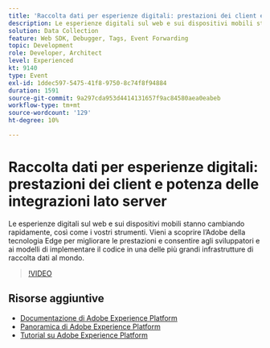 ```yaml
---
title: 'Raccolta dati per esperienze digitali: prestazioni dei client e potenza delle integrazioni lato server'
description: Le esperienze digitali sul web e sui dispositivi mobili stanno cambiando rapidamente, così come i vostri strumenti. Vieni a scoprire l’Adobe della tecnologia Edge per migliorare le prestazioni e consentire agli sviluppatori e ai modelli di implementare il codice in una delle più grandi infrastrutture di raccolta dati al mondo.
solution: Data Collection
feature: Web SDK, Debugger, Tags, Event Forwarding
topic: Development
role: Developer, Architect
level: Experienced
kt: 9140
type: Event
exl-id: 1ddec597-5475-41f8-9750-8c74f8f94884
duration: 1591
source-git-commit: 9a297cda953d4414131657f9ac84580aea0eabeb
workflow-type: tm+mt
source-wordcount: '129'
ht-degree: 10%

---
```


# Raccolta dati per esperienze digitali: prestazioni dei client e potenza delle integrazioni lato server

Le esperienze digitali sul web e sui dispositivi mobili stanno cambiando rapidamente, così come i vostri strumenti. Vieni a scoprire l’Adobe della tecnologia Edge per migliorare le prestazioni e consentire agli sviluppatori e ai modelli di implementare il codice in una delle più grandi infrastrutture di raccolta dati al mondo.

>[!VIDEO](https://video.tv.adobe.com/v/337584/?quality=12&learn=on&hidetitle=true)

## Risorse aggiuntive

- [Documentazione di Adobe Experience Platform](https://experienceleague.adobe.com/docs/experience-platform.html?lang=it)
- [Panoramica di Adobe Experience Platform](https://experienceleague.adobe.com/docs/experience-platform/landing/home.html?lang=it)
- [Tutorial su Adobe Experience Platform](https://experienceleague.adobe.com/docs/platform-learn/tutorials/overview.html?lang=it)
